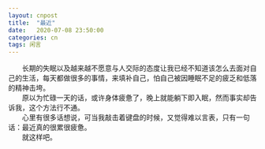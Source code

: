 ```yaml
---
layout: cnpost
title:  "最近"
date:   2020-07-08 23:50:00
categories: cn
tags: 闲言
---
```



&emsp;&emsp;长期的失眠以及越来越不愿意与人交际的态度让我已经不知道该怎么去面对自己的生活，每天都做很多的事情，来填补自己，怕自己被因睡眠不足的疲乏和低落的精神击垮。<br>
&emsp;&emsp;原以为忙碌一天的话，或许身体疲惫了，晚上就能躺下即入眠，然而事实却告诉我，这个方法行不通。<br>
&emsp;&emsp;心里有很多话想说，可当我敲击着键盘的时候，又觉得难以言表，只有一句话：最近真的很累很疲惫。<br>
&emsp;&emsp;就这样吧。<br>